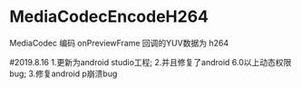 # MediaCodecEncodeH264
MediaCodec 编码 onPreviewFrame 回调的YUV数据为 h264

#2019.8.16
1.更新为android studio工程;
2.并且修复了android 6.0以上动态权限bug;
3.修复android p崩溃bug

